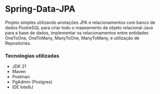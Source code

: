 # Spring-Data-JPA
Projeto simples utilizando anotações JPA e relacionamentos com banco de dados PostreSQL para criar todo o mapeamento de objeto relacional Java para a base de dados, implementar os relacionamentos entre entidades OneToOne, OneToMany, ManyToOne, ManyToMany, e utilização de Repositories.

### Tecnologias utilizadas
- JDK 21
- Maven
- Postman
- PgAdmin (Postgres)
- IDE IntelliJ
